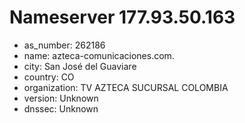 # Nameserver 177.93.50.163

* as_number: 262186
* name: azteca-comunicaciones.com.
* city: San José del Guaviare
* country: CO
* organization: TV AZTECA SUCURSAL COLOMBIA
* version: Unknown
* dnssec: Unknown
